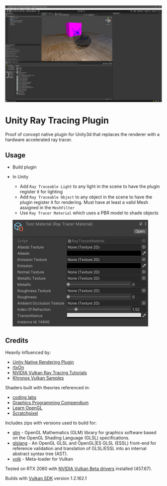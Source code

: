 ![Current State](Screenshot.png?raw=true "Current State")

# Unity Ray Tracing Plugin
Proof of concept native plugin for Unity3d that replaces the renderer with a hardware accelerated ray tracer.

## Usage
- Build plugin
- In Unity
  - Add `Ray Traceable Light` to any light in the scene to have the plugin register it for lighting
  - Add `Ray Traceable Object` to any object in the scene to have the plugin register it for rendering.  Must have at least a valid Mesh assigned in the `MeshFilter`
  - Use `Ray Tracer Material` which uses a PBR model to shade objects
  
  ![Ray Tracer Material](RayTracerMaterial.png?raw=true "Ray Tracer Material")
  

## Credits
Heavily influenced by:
- [Unity Native Rendering Plugin](https://github.com/Unity-Technologies/NativeRenderingPlugin)
- [rtxOn](https://github.com/iOrange/rtxON)
- [NVIDIA Vulkan Ray Tracing Tutorials](https://github.com/nvpro-samples/vk_raytracing_tutorial_KHR)
- [Khronos Vulkan Samples](https://github.com/KhronosGroup/Vulkan-Samples)

Shaders built with theories referenced in:
- [coding labs](http://www.codinglabs.net/Authors.aspx)
- [Graphics Programming Compendium](https://graphicscompendium.com/)
- [Learn OpenGL](https://learnopengl.com/)
- [Scratchpixel](https://www.scratchapixel.com/)

Includes zips with versions used to build for:
- [glm](https://github.com/g-truc/glm) - OpenGL Mathematics (GLM) library for graphics software based on the OpenGL Shading Language (GLSL) specifications.
- [glslang](https://github.com/KhronosGroup/glslang) - An OpenGL GLSL and OpenGL|ES GLSL (ESSL) front-end for reference validation and translation of GLSL/ESSL into an internal abstract syntax tree (AST).
- [volk](https://github.com/zeux/volk) - Meta-loader for Vulkan

Tested on RTX 2080 with [NVIDIA Vulkan Beta drivers](https://developer.nvidia.com/vulkan-driver) installed (457.67).

Builds with [Vulkan SDK](https://vulkan.lunarg.com/sdk/home) version 1.2.162.1
